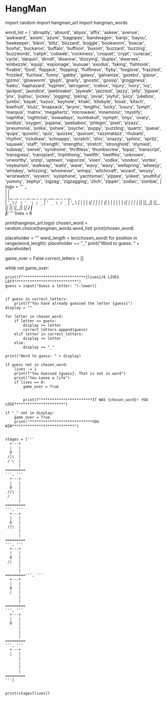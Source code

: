 # HangMan


import random
import hangman_art
import hangman_words

word_list = [
    'abruptly',
    'absurd',
    'abyss',
    'affix',
    'askew',
    'avenue',
    'awkward',
    'axiom',
    'azure',
    'bagpipes',
    'bandwagon',
    'banjo',
    'bayou',
    'beekeeper',
    'bikini',
    'blitz',
    'blizzard',
    'boggle',
    'bookworm',
    'boxcar',
    'boxful',
    'buckaroo',
    'buffalo',
    'buffoon',
    'buxom',
    'buzzard',
    'buzzing',
    'buzzwords',
    'caliph',
    'cobweb',
    'cockiness',
    'croquet',
    'crypt',
    'curacao',
    'cycle',
    'daiquiri',
    'dirndl',
    'disavow',
    'dizzying',
    'duplex',
    'dwarves',
    'embezzle',
    'equip',
    'espionage',
    'euouae',
    'exodus',
    'faking',
    'fishhook',
    'fixable',
    'fjord',
    'flapjack',
    'flopping',
    'fluffiness',
    'flyby',
    'foxglove',
    'frazzled',
    'frizzled',
    'fuchsia',
    'funny',
    'gabby',
    'galaxy',
    'galvanize',
    'gazebo',
    'giaour',
    'gizmo',
    'glowworm',
    'glyph',
    'gnarly',
    'gnostic',
    'gossip',
    'grogginess',
    'haiku',
    'haphazard',
    'hyphen',
    'iatrogenic',
    'icebox',
    'injury',
    'ivory',
    'ivy',
    'jackpot',
    'jaundice',
    'jawbreaker',
    'jaywalk',
    'jazziest',
    'jazzy',
    'jelly',
    'jigsaw',
    'jinx',
    'jiujitsu',
    'jockey',
    'jogging',
    'joking',
    'jovial',
    'joyful',
    'juicy',
    'jukebox',
    'jumbo',
    'kayak',
    'kazoo',
    'keyhole',
    'khaki',
    'kilobyte',
    'kiosk',
    'kitsch',
    'kiwifruit',
    'klutz',
    'knapsack',
    'larynx',
    'lengths',
    'lucky',
    'luxury',
    'lymph',
    'marquis',
    'matrix',
    'megahertz',
    'microwave',
    'mnemonic',
    'mystify',
    'naphtha',
    'nightclub',
    'nowadays',
    'numbskull',
    'nymph',
    'onyx',
    'ovary',
    'oxidize',
    'oxygen',
    'pajama',
    'peekaboo',
    'phlegm',
    'pixel',
    'pizazz',
    'pneumonia',
    'polka',
    'pshaw',
    'psyche',
    'puppy',
    'puzzling',
    'quartz',
    'queue',
    'quips',
    'quixotic',
    'quiz',
    'quizzes',
    'quorum',
    'razzmatazz',
    'rhubarb',
    'rhythm',
    'rickshaw',
    'schnapps',
    'scratch',
    'shiv',
    'snazzy',
    'sphinx',
    'spritz',
    'squawk',
    'staff',
    'strength',
    'strengths',
    'stretch',
    'stronghold',
    'stymied',
    'subway',
    'swivel',
    'syndrome',
    'thriftless',
    'thumbscrew',
    'topaz',
    'transcript',
    'transgress',
    'transplant',
    'triphthong',
    'twelfth',
    'twelfths',
    'unknown',
    'unworthy',
    'unzip',
    'uptown',
    'vaporize',
    'vixen',
    'vodka',
    'voodoo',
    'vortex',
    'voyeurism',
    'walkway',
    'waltz',
    'wave',
    'wavy',
    'waxy',
    'wellspring',
    'wheezy',
    'whiskey',
    'whizzing',
    'whomever',
    'wimpy',
    'witchcraft',
    'wizard',
    'woozy',
    'wristwatch',
    'wyvern',
    'xylophone',
    'yachtsman',
    'yippee',
    'yoked',
    'youthful',
    'yummy',
    'zephyr',
    'zigzag',
    'zigzagging',
    'zilch',
    'zipper',
    'zodiac',
    'zombie',
]
logo = ''' 
 _                                             
| |                                            
| |__   __ _ _ __   __ _ _ __ ___   __ _ _ __  
| '_ \ / _` | '_ \ / _` | '_ ` _ \ / _` | '_ \ 
| | | | (_| | | | | (_| | | | | | | (_| | | | |
|_| |_|\__,_|_| |_|\__, |_| |_| |_|\__,_|_| |_|
                    __/ |                      
                   |___/    '''
lives = 6



print(hangman_art.logo)
chosen_word = random.choice(hangman_words.word_list)
print(chosen_word)

placeholder = ""
word_length = len(chosen_word)
for position in range(word_length):
    placeholder += "_"
print("Word to guess: " + placeholder)

game_over = False
correct_letters = []

while not game_over:

    
    print(f"****************************{lives}/6 LIVES LEFT****************************")
    guess = input("Guess a letter: ").lower()

    
    if guess in correct_letters:
        print(f"You have already guessed the letter {guess}")
    display = ""

    for letter in chosen_word:
        if letter == guess:
            display += letter
            correct_letters.append(guess)
        elif letter in correct_letters:
            display += letter
        else:
            display += "_"

    print("Word to guess: " + display)

    if guess not in chosen_word:
        lives -= 1
        print(f"You Guessed {guess}. That is not in word")
        print("You Loose a life")
        if lives == 0:
            game_over = True

            
            print(f"***********************IT WAS {chosen_word}! YOU LOSE**********************")

    if "_" not in display:
        game_over = True
        print("****************************YOU WIN****************************")

    
    stages = ['''
      +---+
      |   |
      O   |
     /|\  |
     / \  |
          |
    =========
    ''', '''
      +---+
      |   |
      O   |
     /|\  |
     /    |
          |
    =========
    ''', '''
      +---+
      |   |
      O   |
     /|\  |
          |
          |
    =========
    ''', '''
      +---+
      |   |
      O   |
     /|   |
          |
          |
    =========''', '''
      +---+
      |   |
      O   |
      |   |
          |
          |
    =========
    ''', '''
      +---+
      |   |
      O   |
          |
          |
          |
    =========
    ''', '''
      +---+
      |   |
          |
          |
          |
          |
    =========
    ''']


    print(stages[lives])



